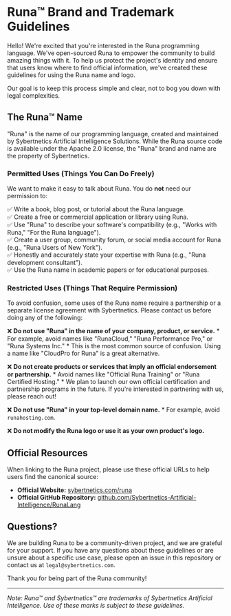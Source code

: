 # Runa™ Brand and Trademark Guidelines

Hello! We're excited that you're interested in the Runa programming language. We've open-sourced Runa to empower the community to build amazing things with it. To help us protect the project's identity and ensure that users know where to find official information, we've created these guidelines for using the Runa name and logo.

Our goal is to keep this process simple and clear, not to bog you down with legal complexities.

## The Runa™ Name

"Runa" is the name of our programming language, created and maintained by Sybertnetics Artificial Intelligence Solutions. While the Runa source code is available under the Apache 2.0 license, the "Runa" brand and name are the property of Sybertnetics.

### Permitted Uses (Things You Can Do Freely)

We want to make it easy to talk about Runa. You do **not** need our permission to:

✅ Write a book, blog post, or tutorial about the Runa language.  
✅ Create a free or commercial application or library using Runa.  
✅ Use "Runa" to describe your software's compatibility (e.g., "Works with Runa," "For the Runa language").  
✅ Create a user group, community forum, or social media account for Runa (e.g., "Runa Users of New York").  
✅ Honestly and accurately state your expertise with Runa (e.g., "Runa development consultant").  
✅ Use the Runa name in academic papers or for educational purposes.

### Restricted Uses (Things That Require Permission)

To avoid confusion, some uses of the Runa name require a partnership or a separate license agreement with Sybertnetics. Please contact us before doing any of the following:

❌ **Do not use "Runa" in the name of your company, product, or service.**
    *   For example, avoid names like "RunaCloud," "Runa Performance Pro," or "Runa Systems Inc."
    *   This is the most common source of confusion. Using a name like "CloudPro for Runa" is a great alternative.

❌ **Do not create products or services that imply an official endorsement or partnership.**
    *   Avoid names like "Official Runa Training" or "Runa Certified Hosting."
    *   We plan to launch our own official certification and partnership programs in the future. If you're interested in partnering with us, please reach out!

❌ **Do not use "Runa" in your top-level domain name.**
    *   For example, avoid `runahosting.com`.

❌ **Do not modify the Runa logo or use it as your own product's logo.**

## Official Resources

When linking to the Runa project, please use these official URLs to help users find the canonical source:

*   **Official Website:** [sybertnetics.com/runa](https://sybertnetics.com/runa)
*   **Official GitHub Repository:** [github.com/Sybertnetics-Artificial-Intelligence/RunaLang](https://github.com/Sybertnetics-Artificial-Intelligence/RunaLang)

## Questions?

We are building Runa to be a community-driven project, and we are grateful for your support. If you have any questions about these guidelines or are unsure about a specific use case, please open an issue in this repository or contact us at `legal@sybertnetics.com`.

Thank you for being part of the Runa community!

---
*Note: Runa™ and Sybertnetics™ are trademarks of Sybertnetics Artificial Intelligence. Use of these marks is subject to these guidelines.*